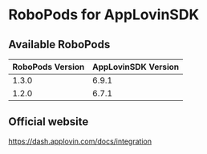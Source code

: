 # RoboPods for AppLovinSDK

## Available RoboPods

| RoboPods Version  | AppLovinSDK Version  |
|-------------------|-------------------|
| 1.3.0             | 6.9.1             |
| 1.2.0             | 6.7.1             |

## Official website
https://dash.applovin.com/docs/integration
